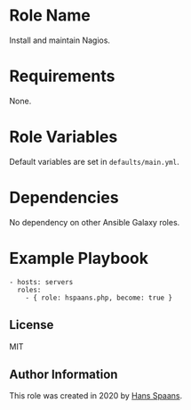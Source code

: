 # Role Name

Install and maintain Nagios.

# Requirements

None.

# Role Variables

Default variables are set in `defaults/main.yml`.

# Dependencies

No dependency on other Ansible Galaxy roles.

# Example Playbook

    - hosts: servers
      roles:
        - { role: hspaans.php, become: true }

## License

MIT

## Author Information

This role was created in 2020 by [Hans Spaans](https://github.com/hspaans).
